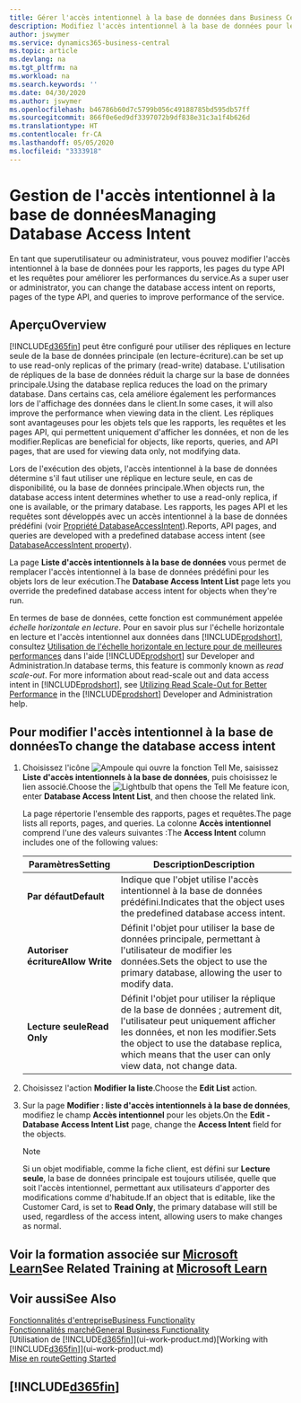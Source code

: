 ```yaml
---
title: Gérer l'accès intentionnel à la base de données dans Business Central | Microsoft Docs
description: Modifiez l'accès intentionnel à la base de données pour les rapports, les pages API et les requêtes.
author: jswymer
ms.service: dynamics365-business-central
ms.topic: article
ms.devlang: na
ms.tgt_pltfrm: na
ms.workload: na
ms.search.keywords: ''
ms.date: 04/30/2020
ms.author: jswymer
ms.openlocfilehash: b46786b60d7c5799b056c49188785bd595db57ff
ms.sourcegitcommit: 866f0e6ed9df3397072b9df838e31c3a1f4b626d
ms.translationtype: HT
ms.contentlocale: fr-CA
ms.lasthandoff: 05/05/2020
ms.locfileid: "3333918"
---
```

# <a name="managing-database-access-intent"></a><span data-ttu-id="2c41e-103">Gestion de l'accès intentionnel à la base de données</span><span class="sxs-lookup"><span data-stu-id="2c41e-103">Managing Database Access Intent</span></span> 

<span data-ttu-id="2c41e-104">En tant que superutilisateur ou administrateur, vous pouvez modifier l'accès intentionnel à la base de données pour les rapports, les pages du type API et les requêtes pour améliorer les performances du service.</span><span class="sxs-lookup"><span data-stu-id="2c41e-104">As a super user or administrator, you can change the database access intent on reports, pages of the type API, and queries to improve performance of the service.</span></span>

## <a name="overview"></a><span data-ttu-id="2c41e-105">Aperçu</span><span class="sxs-lookup"><span data-stu-id="2c41e-105">Overview</span></span>

[!INCLUDE[d365fin](includes/d365fin_md.md)] <span data-ttu-id="2c41e-106">peut être configuré pour utiliser des répliques en lecture seule de la base de données principale (en lecture-écriture).</span><span class="sxs-lookup"><span data-stu-id="2c41e-106">can be set up to use read-only replicas of the primary (read-write) database.</span></span> <span data-ttu-id="2c41e-107">L'utilisation de répliques de la base de données réduit la charge sur la base de données principale.</span><span class="sxs-lookup"><span data-stu-id="2c41e-107">Using the database replica reduces the load on the primary database.</span></span> <span data-ttu-id="2c41e-108">Dans certains cas, cela améliore également les performances lors de l'affichage des données dans le client.</span><span class="sxs-lookup"><span data-stu-id="2c41e-108">In some cases, it will also improve the performance when viewing data in the client.</span></span> <span data-ttu-id="2c41e-109">Les répliques sont avantageuses pour les objets tels que les rapports, les requêtes et les pages API, qui permettent uniquement d'afficher les données, et non de les modifier.</span><span class="sxs-lookup"><span data-stu-id="2c41e-109">Replicas are beneficial for objects, like reports, queries, and API pages, that are used for viewing data only, not modifying data.</span></span>

<span data-ttu-id="2c41e-110">Lors de l'exécution des objets, l'accès intentionnel à la base de données détermine s'il faut utiliser une réplique en lecture seule, en cas de disponibilité, ou la base de données principale.</span><span class="sxs-lookup"><span data-stu-id="2c41e-110">When objects run, the database access intent determines whether to use a read-only replica, if one is available, or the primary database.</span></span> <span data-ttu-id="2c41e-111">Les rapports, les pages API et les requêtes sont développés avec un accès intentionnel à la base de données prédéfini (voir [Propriété DatabaseAccessIntent](/dynamics365/business-central/dev-itpro/developer/properties/devenv-dataaccessintent-property)).</span><span class="sxs-lookup"><span data-stu-id="2c41e-111">Reports, API pages, and queries are developed with a predefined database access intent (see [DatabaseAccessIntent property](/dynamics365/business-central/dev-itpro/developer/properties/devenv-dataaccessintent-property)).</span></span>

<span data-ttu-id="2c41e-112">La page **Liste d'accès intentionnels à la base de données** vous permet de remplacer l'accès intentionnel à la base de données prédéfini pour les objets lors de leur exécution.</span><span class="sxs-lookup"><span data-stu-id="2c41e-112">The **Database Access Intent List** page lets you override the predefined database access intent for objects when they're run.</span></span>

<span data-ttu-id="2c41e-113">En termes de base de données, cette fonction est communément appelée *échelle horizontale en lecture*. Pour en savoir plus sur l'échelle horizontale en lecture et l'accès intentionnel aux données dans [!INCLUDE[prodshort](includes/prodshort.md)], consultez [Utilisation de l'échelle horizontale en lecture pour de meilleures performances](/dynamics365/business-central/dev-itpro/administration/database-read-scale-out-overview) dans l'aide [!INCLUDE[prodshort](includes/prodshort.md)] sur Developer and Administration.</span><span class="sxs-lookup"><span data-stu-id="2c41e-113">In database terms, this feature is commonly known as *read scale-out*. For more information about read-scale out and data access intent in [!INCLUDE[prodshort](includes/prodshort.md)], see [Utilizing Read Scale-Out for Better Performance](/dynamics365/business-central/dev-itpro/administration/database-read-scale-out-overview) in the [!INCLUDE[prodshort](includes/prodshort.md)] Developer and Administration help.</span></span>

## <a name="to-change-the-database-access-intent"></a><span data-ttu-id="2c41e-114">Pour modifier l'accès intentionnel à la base de données</span><span class="sxs-lookup"><span data-stu-id="2c41e-114">To change the database access intent</span></span>

1. <span data-ttu-id="2c41e-115">Choisissez l'icône ![Ampoule qui ouvre la fonction Tell Me](media/ui-search/search_small.png "Dites-moi ce que vous voulez faire"), saisissez **Liste d'accès intentionnels à la base de données**, puis choisissez le lien associé.</span><span class="sxs-lookup"><span data-stu-id="2c41e-115">Choose the ![Lightbulb that opens the Tell Me feature](media/ui-search/search_small.png "Tell me what you want to do") icon, enter **Database Access Intent List**, and then choose the related link.</span></span>

    <span data-ttu-id="2c41e-116">La page répertorie l'ensemble des rapports, pages et requêtes.</span><span class="sxs-lookup"><span data-stu-id="2c41e-116">The page lists all reports, pages, and queries.</span></span> <span data-ttu-id="2c41e-117">La colonne **Accès intentionnel** comprend l'une des valeurs suivantes :</span><span class="sxs-lookup"><span data-stu-id="2c41e-117">The **Access Intent** column includes one of the following values:</span></span>

    |<span data-ttu-id="2c41e-118">**Paramètres**</span><span class="sxs-lookup"><span data-stu-id="2c41e-118">**Setting**</span></span>|<span data-ttu-id="2c41e-119">**Description**</span><span class="sxs-lookup"><span data-stu-id="2c41e-119">**Description**</span></span>|  
    |------------|-------------|  
    |<span data-ttu-id="2c41e-120">**Par défaut**</span><span class="sxs-lookup"><span data-stu-id="2c41e-120">**Default**</span></span>|<span data-ttu-id="2c41e-121">Indique que l'objet utilise l'accès intentionnel à la base de données prédéfini.</span><span class="sxs-lookup"><span data-stu-id="2c41e-121">Indicates that the object uses the predefined database access intent.</span></span>|
    |<span data-ttu-id="2c41e-122">**Autoriser écriture**</span><span class="sxs-lookup"><span data-stu-id="2c41e-122">**Allow Write**</span></span>|<span data-ttu-id="2c41e-123">Définit l'objet pour utiliser la base de données principale, permettant à l'utilisateur de modifier les données.</span><span class="sxs-lookup"><span data-stu-id="2c41e-123">Sets the object to use the primary database, allowing the user to modify data.</span></span>|
    |<span data-ttu-id="2c41e-124">**Lecture seule**</span><span class="sxs-lookup"><span data-stu-id="2c41e-124">**Read Only**</span></span>|<span data-ttu-id="2c41e-125">Définit l'objet pour utiliser la réplique de la base de données ; autrement dit, l'utilisateur peut uniquement afficher les données, et non les modifier.</span><span class="sxs-lookup"><span data-stu-id="2c41e-125">Sets the object to use the database replica, which means that the user can only view data, not change data.</span></span>|

2. <span data-ttu-id="2c41e-126">Choisissez l'action **Modifier la liste**.</span><span class="sxs-lookup"><span data-stu-id="2c41e-126">Choose the **Edit List** action.</span></span>

3. <span data-ttu-id="2c41e-127">Sur la page **Modifier : liste d'accès intentionnels à la base de données**, modifiez le champ **Accès intentionnel** pour les objets.</span><span class="sxs-lookup"><span data-stu-id="2c41e-127">On the **Edit - Database Access Intent List** page, change the **Access Intent** field for the objects.</span></span>

    > [!NOTE]
    > <span data-ttu-id="2c41e-128">Si un objet modifiable, comme la fiche client, est défini sur **Lecture seule**, la base de données principale est toujours utilisée, quelle que soit l'accès intentionnel, permettant aux utilisateurs d'apporter des modifications comme d'habitude.</span><span class="sxs-lookup"><span data-stu-id="2c41e-128">If an object that is editable, like the Customer Card, is set to **Read Only**, the primary database will still be used, regardless of the access intent, allowing users to make changes as normal.</span></span>

## <a name="see-related-training-at-microsoft-learn"></a><span data-ttu-id="2c41e-129">Voir la formation associée sur [Microsoft Learn](/learn/paths/deploy-configure-dynamics-365-business-central/)</span><span class="sxs-lookup"><span data-stu-id="2c41e-129">See Related Training at [Microsoft Learn](/learn/paths/deploy-configure-dynamics-365-business-central/)</span></span>

## <a name="see-also"></a><span data-ttu-id="2c41e-130">Voir aussi</span><span class="sxs-lookup"><span data-stu-id="2c41e-130">See Also</span></span>
[<span data-ttu-id="2c41e-131">Fonctionnalités d'entreprise</span><span class="sxs-lookup"><span data-stu-id="2c41e-131">Business Functionality</span></span>](across-business-functionality.md)  
[<span data-ttu-id="2c41e-132">Fonctionnalités marché</span><span class="sxs-lookup"><span data-stu-id="2c41e-132">General Business Functionality</span></span>](ui-across-business-areas.md)  
<span data-ttu-id="2c41e-133">[Utilisation de [!INCLUDE[d365fin](includes/d365fin_md.md)]](ui-work-product.md)</span><span class="sxs-lookup"><span data-stu-id="2c41e-133">[Working with [!INCLUDE[d365fin](includes/d365fin_md.md)]](ui-work-product.md)</span></span>  
[<span data-ttu-id="2c41e-134">Mise en route</span><span class="sxs-lookup"><span data-stu-id="2c41e-134">Getting Started</span></span>](product-get-started.md)    

## [!INCLUDE[d365fin](includes/free_trial_md.md)]  

